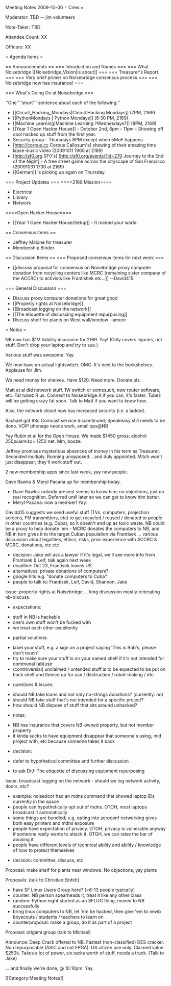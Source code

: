 Meeting Notes 2009-10-06 
 = Crew =

Moderator: TBD -- jim volunteers 

Note-Taker: TBD

Attendee Count: XX

Officers: XX

= Agenda Items =

== Announcements ==
=== Introduction and Names ===
=== What Noisebridge [[Noisebridge_Vision|is about]] ===
=== Treasurer's Report ===
=== Very brief primer on Noisebridge consensus process ===
=== Noisebridge now has insurance! ===

=== What's Going On at Noisebridge ===

''One '''short''' sentence about each of the following:''
* [[Circuit_Hacking_Mondays|Circuit Hacking Mondays]] (7PM, 2169)
* [[PythonMondays | Python Mondays]] (6:30 PM, 2169) 
* [[Machine Learning|Machine Learning ?Wednesdays?]] (8PM, 2169)
* [[Year 1 Open Hacker House]] - October 2nd, 6pm - 11pm - Showing off cool hacked up stuff from the first year.
* Security group - Thursdays 8PM except when 5MoF happens
* [http://corpus.cc Corpus Callosum's] showing of their amazing time lapse music video (20091011 1900 at 2169)
* [http://sf0.org SF0's] [http://sf0.org/events/?id=270 Journey to the End of the Night] - A free street game across the cityscape of San Francisco (20091031 1730 at 2169)
* [[German]] is picking up again on Thursday.

=== Project Updates ===
====2169 Mission====
* Electrical
* Library
* Network

====Open Hacker House====
* [[Year 1 Open Hacker House/Setup]] - It rocked your world.

== Consensus items ==
* Jeffrey Malone for treasurer
* Membership Binder

== Discussion Items ==
=== Proposed consensus items for next week ===
* [[discuss proposal for consensus on Noisebridge proxy computer donation from recycling centers like MCRC (remaining sister company of the ACCRC) to activists like Frantishek etc...]] --David415

=== General Discussion ===
* Discuss proxy computer donations for great good
* [[Property rights at Noisebridge]]
* [[Broadcast logging on the network]]
* [[The etiquette of discussing equipment repurposing]]
* Discuss shelf for plants on West wall/window -lamont

= Notes =

NB now has $1M liability insurance for 2169. Yay! (Only covers injuries, not stuff. Don't drop your laptop and try to sue.)

Various stuff was awesome. Yay.

We now have an actual lightswitch. OMG. It's next to the bookshelves. Applause for Jim.

We need money for shelves. Have $120. Need more. Donate plz.


Matt et al did network stuff. 1W switch or somesuch, new router software, etc. Fat tubez R us. Connect to Noisebridge A if you can, it's faster. Tubez will be getting crazy fat soon. Talk to Matt if you want to know how. 

Also, the network closet now has increased security (i.e. a ladder).

Rachael got 83c Comcast service discontinued; Speakeasy still needs to be done. VOIP phonage needs work, email ops@NB


Yay Rubin et al for the Open House. We made $1450 gross; alcohol $250 plus misc = ~$1250 net. Mm, booze.

Jeffrey promises mysterious absences of money in his term as Treasurer. Seconded multiply. Running unopposed... and duly appointed. Mitch won't just disappear, they'll work stuff out.

2 new membership apps since last week, yay new people. 

Dave Rawks &amp; Meryl Pacana up for membership today.
- Dave Rawks: nobody present seems to know him; no objections, just no real recognition. Deferred until later so we can get to know him better.
- Meryl Pacana: now a member! Yay.


David415 suggests we send useful stuff (TVs, computers, projection screens, FM transmitters, etc) to get recycled / reused / donated to people in other countries (e.g. Cuba), so it doesn't end up as toxic waste. NB could be a proxy to help donate 'em - MCRC donates the computers to NB, and NB in turn gives it to the target Cuban population via Frantisek
... various discussion about legalities, ethics, risks, prior experience with ACCRC &amp; MCRC, donations, etc etc
- decision: Jake will ask a lawyer if it's legal, we'll see more info from Frantisek &amp; Leif, talk again next week
- deadline: Oct 23, Frantisek leaves US
- alternatives: private donations of computers?
- google hits e.g. "donate computers to Cuba"
- people to talk to: Frantisek, Leif, David, Shannon, Jake


Issue: property rights at Noisebridge
... long discussion mostly reiterating nb-discuss.
* expectations: 
- stuff in NB is hackable
- one's own stuff won't be fucked with
- we treat each other excellently
* partial solutions: 
- label your stuff, e.g. a sign on a project saying 'This is Bob's, please don't touch'
- try to make sure your stuff is on your named shelf if it's not intended for communal (ab)use
- (controversial) unclaimed / untended stuff is to be expected to be put on hack shelf and thence up for use / destruction / robot-making / etc
* questions &amp; issues:
- should NB take loans and not only no-strings donations? (currently: no)
- should NB take stuff that's not intended for a specific project?
- how should NB dispose of stuff that sits around unhacked?
* notes:
- NB has insurance that covers NB-owned property, but not member property
- it kinda sucks to have equipment disappear that someone's using, mid project with, etc because someone takes it back
* decision:
- defer to hypothetical committee and further discussion

* to ask DrJ: The etiquette of discussing equipment repurposing 


Issue: broadcast logging on the network - should we log network activity, doors, etc?
- example: noisedoor had an mdns command that showed laptop IDs currently in the space
- people can hypothetically opt out of mdns. OTOH, most laptops broadcast it automatically
- some things are bundled; e.g. opting into zeroconf networking gives both easy printers and mdns exposure
- people have expectation of privacy. OTOH, privacy is vulnerable anyway if someone really wants to attack it. OTGH, we can raise the bar of abusing it 
- people have different levels of technical ability and ability / knowledge of how to protect themselves
* decision: committee, discuss, etc


Proposal: make shelf for plants near windows. No objections, yay plants

Proposals: (talk to Christian Einfelt)
- have SF Linux Users Group here? (~6-13 people typically)
 - counter: NB person spearheads it, treat it like any other class
 - random: Python night started as an SFLUG thing, moved to NB successfully
- bring linux computers to NB, let 'em be hacked, then give 'em to newb boyscouts / students / teachers to learn on
 - counterproposal: make a group, do it as part of a project

Proposal: origami group (talk to Michael)

Announce: Deep Crack offered to NB. Fastest (non-classified) DES cracker. Non repurposable (ASIC and not FPGA). US citizen use only. Claimed value $250k. Takes a lot of power, six racks worth of stuff, needs a truck. (Talk to Jake)


... and finally we're done, @ 10:10pm. Yay.

[[Category:Meeting Notes]]